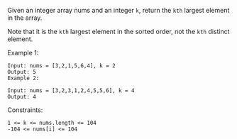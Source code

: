 Given an integer array nums and an integer `k`, return the `kth` largest element in the array.

Note that it is the `kth` largest element in the sorted order, not the `kth` distinct element.

 

Example 1:
```
Input: nums = [3,2,1,5,6,4], k = 2
Output: 5
Example 2:

Input: nums = [3,2,3,1,2,4,5,5,6], k = 4
Output: 4
```

Constraints:
```
1 <= k <= nums.length <= 104
-104 <= nums[i] <= 104
```
